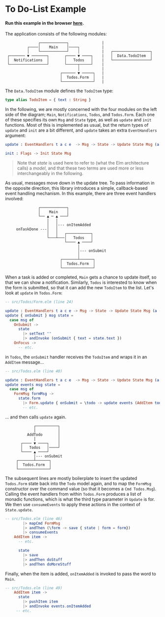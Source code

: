 # To Do-List Example

#### Run this example in the browser [here](https://laserpants.github.io/update-deep/examples/todo-list).

The application consists of the following modules:

```
               ┌────────────┐               |
          ┌────│    Main    │────┐          |
          │    └────────────┘    │          |   ┌─────────────────┐
 ┌─────── ▼ ───────┐       ┌──── ▼ ────┐    |   │  Data.TodoItem  │
 │  Notifications  │       │   Todos   │    |   └─────────────────┘
 └─────────────────┘       └─────┬─────┘    |             
                                 │          |             
                         ┌────── ▼ ─────┐   |             
                         │  Todos.Form  │   |
                         └──────────────┘   |
```

The `Data.TodoItem` module defines the `TodoItem` type:

```elm
type alias TodoItem = { text : String }
```

In the following, we are mostly concerned with the four modules on the left side of the diagram; `Main`, `Notifications`, `Todos`, and `Todos.Form`.
Each one of these specifies its own `Msg` and `State` type, as well as `update` and `init` functions.
Most of this is implemented as usual, but the return types of `update` and `init` are a bit different, and `update` takes an extra `EventHandlers` argument:

```elm
update : EventHandlers t a c e  -> Msg -> State -> Update State Msg (a -> Update a c e)
```

```elm
init : Flags -> Init State Msg
```

> Note that *state* is used here to refer to (what the Elm architecture calls) a *model*, and that these two terms are used more or less interchangeably in the following.

As usual, messages move down in the update tree. To pass information in the opposite direction, this library introduces a simple, callback-based event handling mechanism.
In this example, there are three event handlers involved:

```
               ┌────────────┐
               │    Main    │
               └── ▲ ─ ▲ ───┘
                   │   │
                   │   │--- onItemAdded
     onTaskDone ---│   │
                   │   │   ┌───────────┐
                   └───┴───│   Todos   │
                           └──── ▲ ────┘
                                 │
                                 │--- onSubmit
                                 │
                         ┌───────┴──────┐
                         │  Todos.Form  │
                         └──────────────┘
```

When a task is added or completed, `Main` gets a chance to update itself, so that we can show a notification.
Similarly, `Todos` is interested to know when the form is submitted, so that it can add the new `TodoItem` to the list. Let's look at `update` in `Todos.Form`:

```elm
-- src/Todos/Form.elm (line 24)

update : EventHandlers t a c e -> Msg -> State -> Update State Msg (a -> Update a c e)
update { onSubmit } msg state =
  case msg of
    OnSubmit ->
      state
        |> setText ""
        |> andInvoke (onSubmit { text = state.text })
    OnFocus ->
      -- etc.
```

in `Todos`, the `onSubmit` handler receives the `TodoItem` and wraps it in an `AddItem` message&hellip;

```elm
-- src/Todos.elm (line 40)

update : EventHandlers t a c e  -> Msg -> State -> Update State Msg (a -> Update a c e)
update events msg state =
  case msg of
    FormMsg formMsg ->
      state.form
        |> Form.update { onSubmit = \todo -> update events (AddItem todo) } formMsg
        -- etc.
```

&hellip; and then calls `update` again.

```
             ┌──────────┐
             │          │
          AddTodo       │
             │          │
       ┌──── ▼ ────┐    │
       │   Todos   │────┘
       └──── ▲ ────┘
             │--- onSubmit
     ┌───────┴──────┐
     │  Todos.Form  │
     └──────────────┘
```

The subsequent lines are mostly boilerplate to insert the updated `Todos.Form` state back into the `Todo` model again, and to map the `FormMsg` constructor over the command value (so that it becomes a `Cmd Todos.Msg`).
Calling the event handlers from within `Todos.Form` produces a list of monadic functions, which is what the third type parameter in `Update` is for.
We then use `consumeEvents` to apply these actions in the context of `State.update`.

```elm
-- src/Todos.elm (line 46)
        |> mapCmd FormMsg
        |> andThen (\form -> save { state | form = form})
        |> consumeEvents
    AddItem item ->
      -- etc.
```

```elm
      state
        |> save
        |> andThen doStuff
        |> andThen doMoreStuff
```

Finally, when the item is added, `onItemAdded` is invoked to pass the word to `Main`.

```elm
-- src/Todos.elm (line 49)
    AddItem item ->
      state
        |> pushItem item
        |> andInvoke events.onItemAdded
     -- etc.
```
